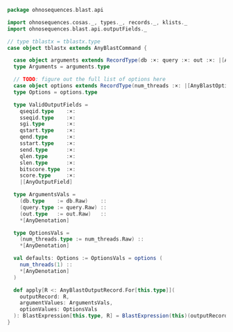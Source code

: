 
```scala
package ohnosequences.blast.api

import ohnosequences.cosas._, types._, records._, klists._
import ohnosequences.blast.api.outputFields._

// type tblastx = tblastx.type
case object tblastx extends AnyBlastCommand {

  case object arguments extends RecordType(db :×: query :×: out :×: |[AnyBlastOption])
  type Arguments = arguments.type

  // TODO: figure out the full list of options here
  case object options extends RecordType(num_threads :×: |[AnyBlastOption])
  type Options = options.type

  type ValidOutputFields =
    qseqid.type    :×:
    sseqid.type    :×:
    sgi.type       :×:
    qstart.type    :×:
    qend.type      :×:
    sstart.type    :×:
    send.type      :×:
    qlen.type      :×:
    slen.type      :×:
    bitscore.type  :×:
    score.type     :×:
    |[AnyOutputField]

  type ArgumentsVals =
    (db.type    := db.Raw)    ::
    (query.type := query.Raw) ::
    (out.type   := out.Raw)   ::
    *[AnyDenotation]

  type OptionsVals =
    (num_threads.type := num_threads.Raw) ::
    *[AnyDenotation]

  val defaults: Options := OptionsVals = options (
    num_threads(1) ::
    *[AnyDenotation]
  )

  def apply[R <: AnyBlastOutputRecord.For[this.type]](
    outputRecord: R,
    argumentValues: ArgumentsVals,
    optionValues: OptionsVals
  ): BlastExpression[this.type, R] = BlastExpression(this)(outputRecord, argumentValues, optionValues)
}

```




[main/scala/api/commands/blastn.scala]: blastn.scala.md
[main/scala/api/commands/blastp.scala]: blastp.scala.md
[main/scala/api/commands/blastx.scala]: blastx.scala.md
[main/scala/api/commands/makeblastdb.scala]: makeblastdb.scala.md
[main/scala/api/commands/tblastn.scala]: tblastn.scala.md
[main/scala/api/commands/tblastx.scala]: tblastx.scala.md
[main/scala/api/expressions.scala]: ../expressions.scala.md
[main/scala/api/options.scala]: ../options.scala.md
[main/scala/api/outputFields.scala]: ../outputFields.scala.md
[main/scala/api/package.scala]: ../package.scala.md
[test/scala/CommandGeneration.scala]: ../../../../test/scala/CommandGeneration.scala.md
[test/scala/OutputFieldsSpecification.scala]: ../../../../test/scala/OutputFieldsSpecification.scala.md
[test/scala/OutputParsing.scala]: ../../../../test/scala/OutputParsing.scala.md